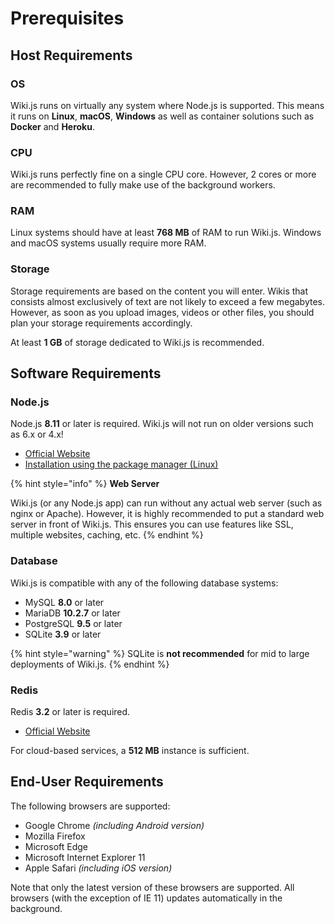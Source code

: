 # Prerequisites

## Host Requirements

### OS

Wiki.js runs on virtually any system where Node.js is supported. This means it runs on **Linux**, **macOS**, **Windows** as well as container solutions such as **Docker** and **Heroku**.

### CPU

Wiki.js runs perfectly fine on a single CPU core. However, 2 cores or more are recommended to fully make use of the background workers.

### RAM

Linux systems should have at least **768 MB** of RAM to run Wiki.js. Windows and macOS systems usually require more RAM.

### Storage

Storage requirements are based on the content you will enter. Wikis that consists almost exclusively of text are not likely to exceed a few megabytes. However, as soon as you upload images, videos or other files, you should plan your storage requirements accordingly.

At least **1 GB** of storage dedicated to Wiki.js is recommended.

## Software Requirements

### Node.js

Node.js **8.11** or later is required. Wiki.js will not run on older versions such as 6.x or 4.x!

* ​[Official Website](https://nodejs.org/)​
* ​[Installation using the package manager \(Linux\)](https://nodejs.org/en/download/package-manager/)​

{% hint style="info" %}
**Web Server**

Wiki.js \(or any Node.js app\) can run without any actual web server \(such as nginx or Apache\). However, it is highly recommended to put a standard web server in front of Wiki.js. This ensures you can use features like SSL, multiple websites, caching, etc.
{% endhint %}

### Database

Wiki.js is compatible with any of the following database systems:

* MySQL **8.0** or later
* MariaDB **10.2.7** or later
* PostgreSQL **9.5** or later
* SQLite **3.9** or later

{% hint style="warning" %}
SQLite is **not recommended** for mid to large deployments of Wiki.js.
{% endhint %}

### Redis

Redis **3.2** or later is required.

* [Official Website](https://redis.io)

For cloud-based services, a **512 MB** instance is sufficient.

## End-User Requirements

The following browsers are supported:

* Google Chrome _\(including Android version\)_
* Mozilla Firefox
* Microsoft Edge
* Microsoft Internet Explorer 11
* Apple Safari _\(including iOS version\)_

Note that only the latest version of these browsers are supported. All browsers \(with the exception of IE 11\) updates automatically in the background.

